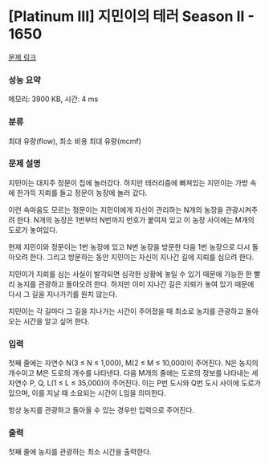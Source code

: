 # [Platinum III] 지민이의 테러 Season II - 1650 

[문제 링크](https://www.acmicpc.net/problem/1650) 

### 성능 요약

메모리: 3900 KB, 시간: 4 ms

### 분류

최대 유량(flow), 최소 비용 최대 유량(mcmf)

### 문제 설명

<p>지민이는 대지주 정문이 집에 놀러갔다. 하지만 테러리즘에 빠져있는 지민이는 가방 속에 한가득 지뢰를 들고 정문이 농장에 놀러 갔다.</p>

<p>이런 속마음도 모르는 정문이는 지민이에게 자신이 관리하는 N개의 농장을 관광시켜주려 한다. N개의 농장은 1번부터 N번까지 번호가 붙여져 있고 이 농장 사이에는 M개의 도로가 놓여있다.</p>

<p>현재 지민이와 정문이는 1번 농장에 있고 N번 농장을 방문한 다음 1번 농장으로 다시 돌아오려 한다. 그리고 방문하는 동안 지민이는 자신이 지나간 길에 지뢰를 심으려 한다.</p>

<p>지민이가 지뢰를 심는 사실이 발각되면 심각한 상황에 놓일 수 있기 때문에 가능한 한 빨리 농지를 관광하고 돌아오려 한다. 하지만 이미 지나간 길은 지뢰가 놓여 있기 때문에 다시 그 길을 지나가기를 원치 않는다.</p>

<p>지민이는 각 길마다 그 길을 지나가는 시간이 주어졌을 때 최소로 농지를 관광하고 돌아오는 시간을 알고 싶어 한다.</p>

### 입력 

 <p>첫째 줄에는 자연수 N(3 ≤ N ≤ 1,000), M(2 ≤ M ≤ 10,000)이 주어진다. N은 농지의 개수이고 M은 도로의 개수를 나타낸다. 다음 M개의 줄에는 도로의 정보를 나타내는 세 자연수 P, Q, L(1 ≤ L ≤ 35,000)이 주어진다. 이는 P번 도시와 Q번 도시 사이에 도로가 있으며, 이를 지날 때 소요되는 시간이 L임을 의미한다.</p>

<p>항상 농지를 관광하고 돌아올 수 있는 경우만 입력으로 주어진다.</p>

### 출력 

 <p>첫째 줄에 농지를 관광하는 최소 시간을 출력한다.</p>

